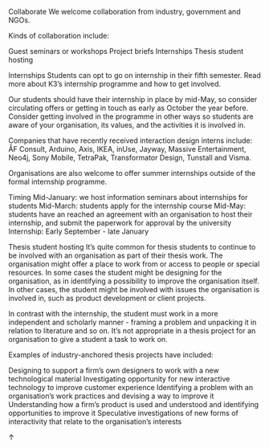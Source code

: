 Collaborate
We welcome collaboration from industry, government and NGOs.

Kinds of collaboration include:

Guest seminars or workshops
Project briefs
Internships
Thesis student hosting


Internships
Students can opt to go on internship in their fifth semester. Read more about K3’s internship programme and how to get involved.

Our students should have their internship in place by mid-May, so consider circulating offers or getting in touch as early as October the year before. Consider getting involved in the programme in other ways so students are aware of your organisation, its values, and the activities it is involved in.

Companies that have recently received interaction design interns include: ÅF Consult, Arduino, Axis, IKEA, inUse, Jayway, Massive Entertainment, Neo4j, Sony Mobile, TetraPak, Transformator Design, Tunstall and Visma.

Organisations are also welcome to offer summer internships outside of the formal internship programme.

Timing
Mid-January: we host information seminars about internships for students
Mid-March: students apply for the internship course
Mid-May: students have an reached an agreement with an organisation to host their internship, and submit the paperwork for approval by the university
Internship: Early September - late January


Thesis student hosting
It’s quite common for thesis students to continue to be involved with an organisation as part of their thesis work. The organisation might offer a place to work from or access to people or special resources. In some cases the student might be designing for the organisation, as in identifying a possibility to improve the organisation itself. In other cases, the student might be involved with issues the organisation is involved in, such as product development or client projects.

In contrast with the internship, the student must work in a more independent and scholarly manner - framing a problem and unpacking it in relation to literature and so on. It’s not appropriate in a thesis project for an organisation to give a student a task to work on.

Examples of industry-anchored thesis projects have included:

Designing to support a firm’s own designers to work with a new technological material
Investigating opportunity for new interactive technology to improve customer experience
Identifying a problem with an organisation’s work practices and devising a way to improve it
Understanding how a firm’s product is used and understood and identifying opportunities to improve it
Speculative investigations of new forms of interactivity that relate to the organisation’s interests


↑